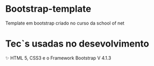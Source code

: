 # Bootstrap-template
Template em bootstrap criado no curso da school of net

<h1>Tec`s usadas no desevolvimento</h1>
<p>✨ HTML 5, CSS3 e o Framework Bootstrap V 4.1.3</p>

